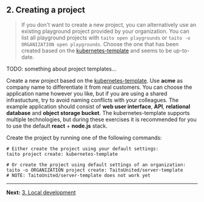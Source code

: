 ## 2. Creating a project

> If you don't want to create a new project, you can alternatively use an existing playground project provided by your organization. You can list all playground projects with `taito open playgrounds` or `taito -o ORGANIZATION open playgrounds`. Choose the one that has been created based on the [kubernetes-template](https://github.com/TaitoUnited/server-template) and seems to be up-to-date.

TODO: something about project templates...

Create a new project based on the [kubernetes-template](https://github.com/TaitoUnited/server-template). Use **acme** as company name to differentiate it from real customers. You can choose the application name however you like, but if you are using a shared infrastucture, try to avoid naming conflicts with your colleagues. The example application should consist of **web user interface**, **API**, **relational database** and **object storage bucket**. The kubernetes-template supports multiple technologies, but during these exercises it is recommended for you to use the default **react** + **node.js** stack.

Create the project by running one of the following commands:

```shell
# Either create the project using your default settings:
taito project create: kubernetes-template
```

```shell
# Or create the project using default settings of an organization:
taito -o ORGANIZATION project create: TaitoUnited/server-template
# NOTE: TaitoUnited/server-template does not work yet
```
---

**Next:** [3. Local development](03-local-development.md)
